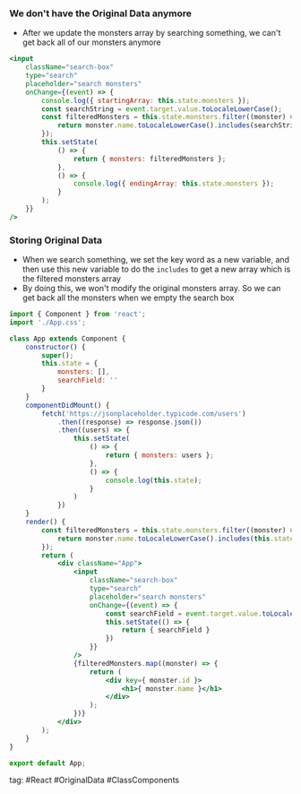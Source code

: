 ### We don't have the Original Data anymore
- After we update the monsters array by searching something, we can't get back all of our monsters anymore
```jsx
<input
	className="search-box"
	type="search"
	placeholder="search monsters"
	onChange={(event) => {
		console.log({ startingArray: this.state.monsters });
		const searchString = event.target.value.toLocaleLowerCase();
		const filteredMonsters = this.state.monsters.filter((monster) => {
			return monster.name.toLocaleLowerCase().includes(searchString);
		});
		this.setState(
			() => {
				return { monsters: filteredMonsters };
			},
			() => {
				console.log({ endingArray: this.state.monsters });
			}
		);
	}}
/>
```

### Storing Original Data
- When we search something, we set the key word as a new variable, and then use this new variable to do the `includes` to get a new array which is the filtered monsters array
- By doing this, we won't modify the original monsters array. So we can get back all the monsters when we empty the search box
```jsx
import { Component } from 'react';
import './App.css';

class App extends Component {
	constructor() {
		super();
		this.state = {
			monsters: [],
			searchField: ''
		}
	}
	componentDidMount() {
		fetch('https://jsonplaceholder.typicode.com/users')
			.then((response) => response.json())
			.then((users) => {
				this.setState(
					() => {
						return { monsters: users };
					},
					() => {
						console.log(this.state);
					}
				)
			})
	}
	render() {
		const filteredMonsters = this.state.monsters.filter((monster) => {
			return monster.name.toLocaleLowerCase().includes(this.state.searchField);
		});
		return (
			<div className="App">
				<input
					className="search-box"
					type="search"
					placeholder="search monsters"
					onChange={(event) => {
						const searchField = event.target.value.toLocaleLowerCase();
						this.setState(() => {
							return { searchField }
						})
					}}
				/>
				{filteredMonsters.map((monster) => {
					return (
						<div key={ monster.id }>
							<h1>{ monster.name }</h1>
						</div>
					);
				})}
			</div>
		);
	}
}

export default App;
```

tag: #React #OriginalData #ClassComponents 